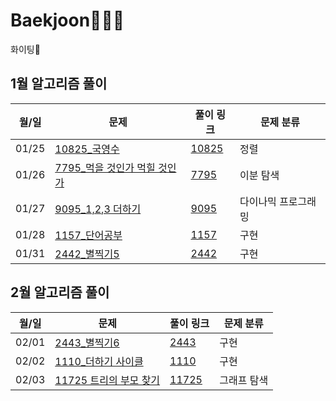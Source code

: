 # Baekjoon🧑🏻‍💻
  
화이팅💪

## 1월 알고리즘 풀이

| 월/일 | 문제                           | 풀이 링크 | 문제 분류 |
| ----------- | ---------------------- | ---------------------- | ------------------------------------|
| 01/25      | [10825_국영수](https://www.acmicpc.net/problem/10825)       | [10825](https://github.com/douzone1/Baekjoon/tree/main/Q_10825)| 정렬 |
| 01/26      | [7795_먹을 것인가 먹힐 것인가](https://www.acmicpc.net/problem/7795)    | [7795](https://github.com/douzone1/Baekjoon/tree/main/Q_7795)| 이분 탐색 |
| 01/27      | [9095_1,2,3 더하기](https://www.acmicpc.net/problem/9095)       | [9095](https://github.com/douzone1/Baekjoon/tree/main/Q_9095)| 다이나믹 프로그래밍 |
| 01/28      | [1157_단어공부](https://www.acmicpc.net/problem/1157)       | [1157](https://github.com/douzone1/Baekjoon/tree/main/Q_1157)| 구현 |
| 01/31      | [2442_별찍기5](https://www.acmicpc.net/problem/2442)       | [2442](https://github.com/douzone1/Baekjoon/tree/main/Q_2442)| 구현 |

## 2월 알고리즘 풀이

| 월/일 | 문제                           | 풀이 링크 | 문제 분류 |
| ----------- | ---------------------- | ---------------------- | ------------------------------------|
| 02/01      | [2443_별찍기6](https://www.acmicpc.net/problem/2443)       | [2443](https://github.com/douzone1/Baekjoon/tree/main/Q_2443)| 구현 |
| 02/02      | [1110_더하기 사이클](https://www.acmicpc.net/problem/1110)    | [1110](https://github.com/douzone1/Baekjoon/tree/main/Q_1110)| 구현 |
| 02/03      | [11725 트리의 부모 찾기](https://www.acmicpc.net/problem/11725)    | [11725](https://github.com/douzone1/Baekjoon/tree/main/Q_11725)| 그래프 탐색 |
